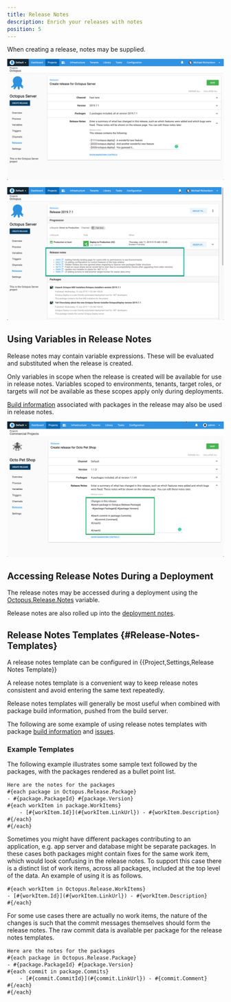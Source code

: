 ```yaml
---
title: Release Notes 
description: Enrich your releases with notes 
position: 5 
---
```


When creating a release, notes may be supplied.

![Editing release notes](release-notes-edit.png)

![Viewing release notes](release-notes-view.png)

## Using Variables in Release Notes

Release notes may contain variable expressions. These will be evaluated and substituted when the release is created.

Only variables in scope when the release is created will be available for use in release notes. Variables scoped to environments, tenants, target roles, or targets will _not_ be available as these scopes apply only during deployments.   

[Build information](/docs/packaging-applications/build-servers/build-information.md) associated with packages in the release may also be used in release notes.

![Build information variables in release notes](release-notes-build-information.png)

## Accessing Release Notes During a Deployment

The release notes may be accessed during a deployment using the [Octopus.Release.Notes](/docs/deployment-process/variables/system-variables.md#Systemvariables-Release) variable.  

Release notes are also rolled up into the [deployment notes](deployment-notes.md). 

## Release Notes Templates {#Release-Notes-Templates}

A release notes template can be configured in {{Project,Settings,Release Notes Template}}

A release notes template is a convenient way to keep release notes consistent and avoid entering the same text repeatedly.   

Release notes templates will generally be most useful when combined with package build information, pushed from the build server. 

The following are some example of using release notes templates with package [build information](/docs/packaging-applications/build-server/build-information/index.md) and [issues](/docs/deployment-process/issue-tracking/index.md). 

### Example Templates

The following example illustrates some sample text followed by the packages, with the packages rendered as a bullet point list.

```
Here are the notes for the packages
#{each package in Octopus.Release.Package}
- #{package.PackageId} #{package.Version}
#{each workItem in package.WorkItems}
    - [#{workItem.Id}](#{workItem.LinkUrl}) - #{workItem.Description}
#{/each}
#{/each}
```

Sometimes you might have different packages contributing to an application, e.g. app server and database might be separate packages. In these cases both packages might contain fixes for the same work item, which would look confusing in the release notes. To support this case there is a distinct list of work items, across all packages, included at the top level of the data. An example of using it is as follows.

```
#{each workItem in Octopus.Release.WorkItems}
- [#{workItem.Id}](#{workItem.LinkUrl}) - #{workItem.Description}
#{/each}
```

For some use cases there are actually no work items, the nature of the changes is such that the commit messages themselves should form the release notes. The raw commit data is available per package for the release notes templates.

```
Here are the notes for the packages
#{each package in Octopus.Release.Package}
- #{package.PackageId} #{package.Version}
#{each commit in package.Commits}
    - [#{commit.CommitId}](#{commit.LinkUrl}) - #{commit.Comment}
#{/each}
#{/each}
```